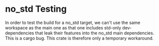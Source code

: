 # no_std Testing

In order to test the build for a no_std target, we can't use the same workspace
as the main one as that one includes std-only dev-dependencies that leak their
features into the no_std main dependencies. This is a cargo bug. This crate is
therefore only a temporary workaround.
